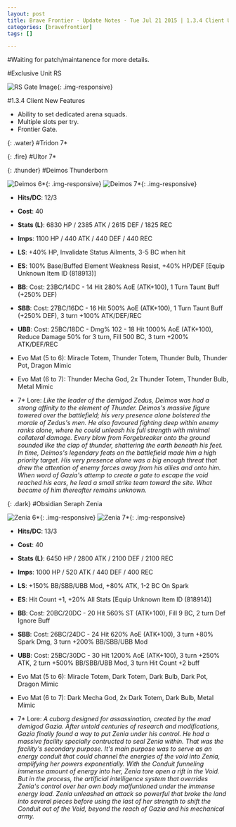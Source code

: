 ```yaml
---
layout: post
title: Brave Frontier - Update Notes - Tue Jul 21 2015 | 1.3.4 Client Update | Ultor/Tridon 7* | New Exclusive Units
categories: [bravefrontier]
tags: []

---
```


#Waiting for patch/maintanence for more details.

#Exclusive Unit RS

![RS Gate Image](//i.imgur.com/uA1HX8O.png){: .img-responsive}

#1.3.4 Client New Features

* Ability to set dedicated arena squads.
* Multiple slots per try.
* Frontier Gate.

{: .water}
#Tridon 7*

{: .fire}
#Ultor 7*

{: .thunder}
#Deimos Thunderborn

![Deimos 6*](//i.imgur.com/8i1YuQV.png){: .img-responsive}
![Deimos 7*](//i.imgur.com/wfYDwi9.png){: .img-responsive}

* **Hits/DC**: 12/3 
* **Cost**: 40
* **Stats (L)**: 6830 HP / 2385 ATK / 2615 DEF / 1825 REC 
* **Imps**: 1100 HP / 440 ATK / 440 DEF / 440 REC
* **LS**: +40% HP, Invalidate Status Ailments, 3-5 BC when hit
* **ES**: 100% Base/Buffed Element Weakness Resist, +40% HP/DEF [Equip Unknown Item ID (818913)]
* **BB**: Cost: 23BC/14DC - 14 Hit 280% AoE (ATK+100), 1 Turn Taunt Buff (+250% DEF)
* **SBB**: Cost: 27BC/16DC - 16 Hit 500% AoE (ATK+100), 1 Turn Taunt Buff (+250% DEF), 3 turn +100% ATK/DEF/REC
* **UBB**: Cost: 25BC/18DC - Dmg% 102 - 18 Hit 1000% AoE (ATK+100), Reduce Damage 50% for 3 turn, Fill 500 BC, 3 turn +200% ATK/DEF/REC

* Evo Mat (5 to 6): Miracle Totem, Thunder Totem, Thunder Bulb, Thunder Pot, Dragon Mimic
* Evo Mat (6 to 7): Thunder Mecha God, 2x Thunder Totem, Thunder Bulb, Metal Mimic

* 7\* Lore: *Like the leader of the demigod Zedus, Deimos was had a strong affinity to the element of Thunder. Deimos's massive figure towered over the battlefield; his very presence alone bolstered the morale of Zedus's men. He also favoured fighting deep within enemy ranks alone, where he could unleash his full strength with minimal collateral damage. Every blow from Forgebreaker onto the ground sounded like the clap of thunder, shattering the earth beneath his feet. In time, Deimos's legendary feats on the battlefield made him a high priority target. His very presence alone was a big enough threat that drew the attention of enemy forces away from his allies and onto him. When word of Gazia's attemp to create a gate to escape the void reached his ears, he lead a small strike team toward the site. What became of him thereafter remains unknown.*

{: .dark}
#Obsidian Seraph Zenia

![Zenia 6*](//i.imgur.com/tQKnGAN.png){: .img-responsive}
![Zenia 7*](//i.imgur.com/p9sZdP7.png){: .img-responsive}

* **Hits/DC**: 13/3
* **Cost**: 40
* **Stats (L)**: 6450 HP / 2800 ATK / 2100 DEF / 2100 REC 
* **Imps**: 1000 HP / 520 ATK / 440 DEF / 400 REC
* **LS**: +150% BB/SBB/UBB Mod, +80% ATK, 1-2 BC On Spark
* **ES**: Hit Count +1, +20% All Stats [Equip Unknown Item ID (818914)]
* **BB**: Cost: 20BC/20DC - 20 Hit 560% ST (ATK+100), Fill 9 BC, 2 turn Def Ignore Buff
* **SBB**: Cost: 26BC/24DC - 24 Hit 620% AoE (ATK+100), 3 turn +80% Spark Dmg, 3 turn +200% BB/SBB/UBB Mod
* **UBB**: Cost: 25BC/30DC - 30 Hit 1200% AoE (ATK+100), 3 turn +250% ATK, 2 turn +500% BB/SBB/UBB Mod, 3 turn Hit Count +2 buff

* Evo Mat (5 to 6): Miracle Totem, Dark Totem, Dark Bulb, Dark Pot, Dragon Mimic
* Evo Mat (6 to 7): Dark Mecha God, 2x Dark Totem, Dark Bulb, Metal Mimic

* 7\* Lore: *A cuborg designed for assassination, created by the mad demigod Gazia. After untold centuries of research and modifications, Gazia finally found a way to put Zenia under his control. He had a massive facility specially contructed to seal Zenia within. That was the facility's secondary purpose. It's main purpose was to serve as an energy conduit that could channel the energies of the void into Zenia, amplifying her powers exponentially. With the Conduit funneling immense amount of energy into her, Zenia tore open a rift in the Void. But in the process, the artificial intelligence system that overrides Zenia's control over her own body malfuntioned under the immense energy load. Zenia unleashed an attack so powerful that broke the land into several pieces before using the last of her strength to shift the Conduit out of the Void, beyond the reach of Gazia and his mechanical army.*